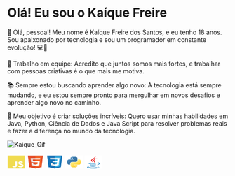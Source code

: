 # Olá! Eu sou o Kaíque Freire

👋 Olá, pessoal! Meu nome é Kaíque Freire dos Santos, e eu tenho 18 anos. Sou apaixonado por tecnologia e sou um programador em constante evolução! 💻🚀

🤝 Trabalho em equipe: Acredito que juntos somos mais fortes, e trabalhar com pessoas criativas é o que mais me motiva.

📚 Sempre estou buscando aprender algo novo: A tecnologia está sempre mudando, e eu estou sempre pronto para mergulhar em novos desafios e aprender algo novo no caminho.

🎯 Meu objetivo é criar soluções incríveis: Quero usar minhas habilidades em Java, Python, Ciência de Dados e Java Script para resolver problemas reais e fazer a diferença no mundo da tecnologia.

<img aling="center" alt="Kaique_Gif" height="200" widht="250" src="https://media.tenor.com/YYBgvkWi1ncAAAAM/luffy-gear-5-one-piece.gif">

<div style="display: inline_block"><br>
  <img align="center" alt="Kaique-Js" height="30" width="40" src="https://raw.githubusercontent.com/devicons/devicon/master/icons/javascript/javascript-plain.svg">
  <img align="center" alt="Kaique-HTML" height="30" width="40" src="https://raw.githubusercontent.com/devicons/devicon/master/icons/html5/html5-original.svg">
  <img align="center" alt="Kaique-CSS" height="30" width="40" src="https://raw.githubusercontent.com/devicons/devicon/master/icons/css3/css3-original.svg">
  <img align="center" alt="Kaique-Python" height="30" width="40" src="https://raw.githubusercontent.com/devicons/devicon/master/icons/python/python-original.svg">
  <img align="center" alt="Kaique-Java" height="30" width="40" src="https://raw.githubusercontent.com/devicons/devicon/master/icons/java/java-original.svg">
  
  ##
 

